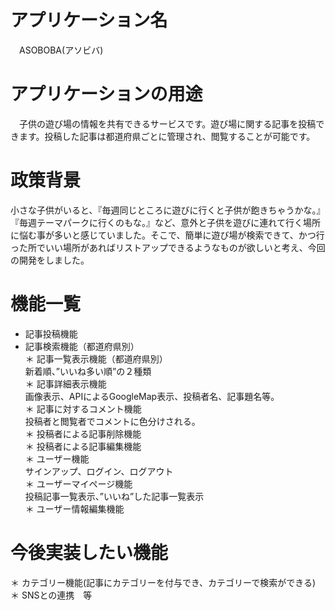 # アプリケーション名
　ASOBOBA(アソビバ)
# アプリケーションの用途
　子供の遊び場の情報を共有できるサービスです。遊び場に関する記事を投稿できます。投稿した記事は都道府県ごとに管理され、閲覧することが可能です。
# 政策背景
 小さな子供がいると、『毎週同じところに遊びに行くと子供が飽きちゃうかな。』『毎週テーマパークに行くのもな。』など、意外と子供を遊びに連れて行く場所に悩む事が多いと感じていました。そこで、簡単に遊び場が検索できて、かつ行った所でいい場所があればリストアップできるようなものが欲しいと考え、今回の開発をしました。
# 機能一覧
 * 記事投稿機能  
 * 記事検索機能（都道府県別）  
 ＊ 記事一覧表示機能（都道府県別）  
   新着順、”いいね多い順”の２種類  
 ＊ 記事詳細表示機能  
  画像表示、APIによるGoogleMap表示、投稿者名、記事題名等。  
 ＊ 記事に対するコメント機能  
  投稿者と閲覧者でコメントに色分けされる。  
 ＊ 投稿者による記事削除機能  
 ＊ 投稿者による記事編集機能  
 ＊ ユーザー機能  
  サインアップ、ログイン、ログアウト  
 ＊ ユーザーマイページ機能  
  投稿記事一覧表示、”いいね”した記事一覧表示  
 ＊ ユーザー情報編集機能  
# 今後実装したい機能  
＊ カテゴリー機能(記事にカテゴリーを付与でき、カテゴリーで検索ができる)  
＊ SNSとの連携　等  

